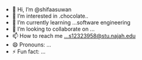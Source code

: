 - 👋 Hi, I’m @shifaasuwan
- 👀 I’m interested in .chocolate..
- 🌱 I’m currently learning ...software engineering
- 💞️ I’m looking to collaborate on ...
- 📫 How to reach me ...s12323958@stu.najah.edu
- 😄 Pronouns: ...
- ⚡ Fun fact: ...

<!---
shifaasuwan/shifaasuwan is a ✨ special ✨ repository because its `README.md` (this file) appears on your GitHub profile.
You can click the Preview link to take a look at your changes.
--->
